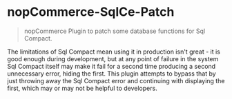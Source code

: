 # nopCommerce-SqlCe-Patch
>nopCommerce Plugin to patch some database functions for Sql Compact.

The limitations of Sql Compact mean using it in production isn't great - it is good enough during development, but at any point of failure in the system Sql Compact itself may make it fail for a second time producing a second unnecessary error, hiding the first. This plugin attempts to bypass that by just throwing away the Sql Compact error and continuing with displaying the first, which may or may not be helpful to developers.
